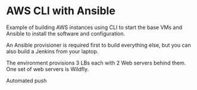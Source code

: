 # AWS CLI with Ansible

Example of building AWS instances using CLI to start the base VMs and Ansible to install the software and configuration.

An Ansible provisioner is required first to build everything else, but you can also build a Jenkins from your laptop.

The environment provisions 3 LBs each with 2 Web servers behind them.  One set of web servers is Wildfly.

Automated push
